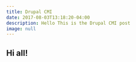 ```yaml
---
title: Drupal CMI
date: 2017-08-03T13:18:20-04:00
description: Hello This is the Drupal CMI post
image: null
---
```


## **Hi all!**